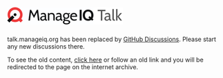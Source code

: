 # ![](logo.png)

talk.manageiq.org has been replaced by [GitHub Discussions](https://github.com/ManageIQ/manageiq/discussions). Please start any new discussions there.

To see the old content, [click here](https://web.archive.org/web/https://talk.manageiq.org) or follow an old link and you will be redirected to the page on the internet archive.
